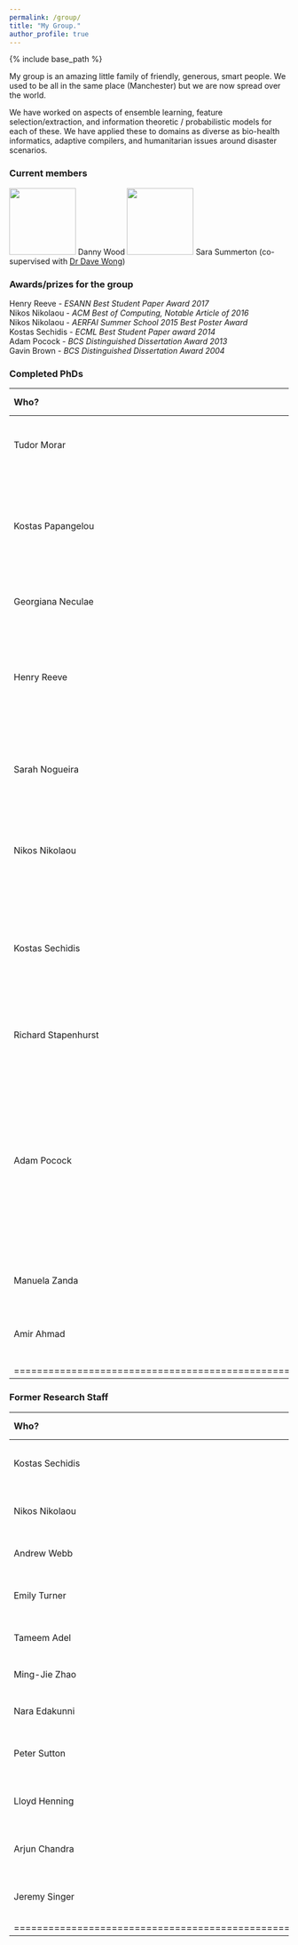 ```yaml
---
permalink: /group/
title: "My Group."
author_profile: true
---
```


{% include base_path %}

My group is an amazing little family of friendly, generous, smart people. We used to be all in the same place (Manchester) but we are now spread over the world.

We have worked on aspects of ensemble learning, feature selection/extraction, and information theoretic / probabilistic models for each of these.   We have applied these to domains as diverse as bio-health informatics, adaptive compilers, and humanitarian issues around disaster scenarios.



### Current members

<img width=120px src="{{ base_path }}/images/bio-photo.jpg">
Danny Wood

<img width=120px src="https://avatars.githubusercontent.com/u/29922728">
Sara Summerton (co-supervised with <a href="S">Dr Dave Wong</a>)



### Awards/prizes for the group

Henry Reeve - <i>ESANN Best Student Paper Award 2017</i><br>
Nikos Nikolaou - <i> ACM Best of Computing, Notable Article of 2016 </i> <br>
Nikos Nikolaou - <i> AERFAI Summer School 2015 Best Poster Award </i> <br>
Kostas Sechidis - <i> ECML Best Student Paper award 2014 </i> <br>
Adam Pocock - <i> BCS Distinguished Dissertation Award 2013 </i> <br>
Gavin Brown - <i> BCS Distinguished Dissertation Award 2004 </i> <br>


### Completed PhDs

| Who?              | Year | PhD             | Where are they now?                 |
|:----              |:-----|:----------------|:------------------------------------|
| Tudor Morar       | 2021 | <a href="https://www.research.manchester.ac.uk/portal/files/194689010/FULL_TEXT.PDF">Bayesian Optimisation over Mixed Parameter Spaces</a>           | Data Scientist, Dublin.             |
| Kostas Papangelou | 2020 | <a href="https://www.research.manchester.ac.uk/portal/files/205626621/FULL_TEXT.PDF"> Assessing Treatment Effect Heterogeneity: Predictive Covariate Selection and Subgroup Identification</a>           | Data Scientist, Greece              |
| Georgiana Neculae | 2020 | <a href="https://www.research.manchester.ac.uk/portal/files/197032368/FULL_TEXT.PDF">Ensemble Learning with Spiking Neural Networks</a>           | Research Scientist, BenevolentAI    |
| Henry Reeve       | 2018 | <a href="https://www.research.manchester.ac.uk/portal/files/85713292/FULL_TEXT.PDF">Learning in High Dimensions with Asymmetric Costs</a> <br><b>Winner, UoM CS Best Thesis award.</b>            | Lecturer, University of Bristol     |
| Sarah Nogueira    | 2017 | <a href="https://www.research.manchester.ac.uk/portal/files/66045529/FULL_TEXT.PDF">Quantifying the Stability of Feature Selection</a> <br><b>Winner, UoM CS Best Thesis award.</b>          | Staff ML Engineer Lead, Criteo      |
| Nikos Nikolaou    | 2016 | <a href="https://nnikolaou.github.io/files/ThesisNikolaou.pdf">Cost-sensitive Boosting: A Unified Approach</a> <br><b>Winner, UoM CS Best Thesis award.</b>           | Lecturer, University College London |
| Kostas Sechidis   | 2015 | <a href="https://www.research.manchester.ac.uk/portal/files/54574858/FULL_TEXT.PDF">Hypothesis Testing and Feature Selection in Semi-Supervised Data</a> <br><b>Winner, UoM CS Best Thesis award.</b>         | Principal Data Scientist, Novartis  |
| Richard Stapenhurst | 2012 | <a href="https://www.research.manchester.ac.uk/portal/files/54527643/FULL_TEXT.PDF">Diversity, Margins, and Non-Stationary Learning</a>        | Senior Software Engineer, Google    |
| Adam Pocock       | 2012 | <a href="https://www.research.manchester.ac.uk/portal/files/54522670/FULL_TEXT.PDF">Feature Selection via Joint Likelihood</a> <br><b>Winner, UoM CS Best Thesis award.</b><br><b>Winner, <a href="https://www.bcs.org/events/awards-and-competitions/distinguished-dissertations/">British Computer Society Distinguished Dissertation Award.</a></b><br><br>Read the <a href="https://www.manchester.ac.uk/discover/news/computer-science-graduate-wins-national-award-for-dissertation/">press release here</a>.           | Principal Researcher, Oracle Labs   |
| Manuela Zanda     | 2010 | <a href="https://www.research.manchester.ac.uk/portal/files/54595867/FULL_TEXT.PDF">A Probabilistic Perspective on Ensemble Diversity</a>           | Data Scientist, Arm Ltd.            |
| Amir Ahmad        | 2009 | <a href="https://profgavinbrown.github.io/files/ahmadPhDthesis.pdf">Data Transformation for Decision Tree Ensembles</a>           | Lecturer, King Abdulaziz Uni, Saudi Arabia  |
|======================================================================================|


### Former Research Staff

| Who?             | When?     | Role                        | Where are they now?                     |
|:-----------------|:----------|:----------------------------|:----------------------------------------|
| Kostas Sechidis  | 2015-2018 | AstraZeneca Fellowship      | Principal Data Scientist, Novartis      |
| Nikos Nikolaou   | 2016-2018 | EPSRC Doctoral Prize Fellow | Lecturer, University College London     |
| Andrew Webb      | 2017-2019 | EPSRC LAMBDA project        | ML Engineer, vTime Ltd                  |
| Emily Turner     | 2017-2019 | ESRC <a href="https://gtr.ukri.org/projects?ref=ES/M01178X/1">Domestic Abuse</a> project | Data Scientist, Manchester              |
| Tameem Adel      | 2016-2017 | EPSRC LAMBDA project        | Assistant Professor, Netherlands        |
| Ming-Jie Zhao    | 2008-2013 | EPSRC ADEPT project         | Microsoft Research Asia                 |
| Nara Edakunni    | 2010-2011 | EPSRC ADEPT project         | Director, American Express              |
| Peter Sutton     | 2010-2011 | EPSRC REUNITE KTP           | Director, Foxdog Studios Software.      |
| Lloyd Henning    | 2010-2011 | EPSRC REUNITE KTP           | Director, Foxdog Studios Software.      |
| Arjun Chandra    | 2008-2009 | EPSRC ADEPT project         | Research Scientist, GraphCore AI        |
| Jeremy Singer    | 2008-2011 | EPSRC iTLS project          | Senior Lecturer, University of Glasgow  |
|======================================================================================================|




